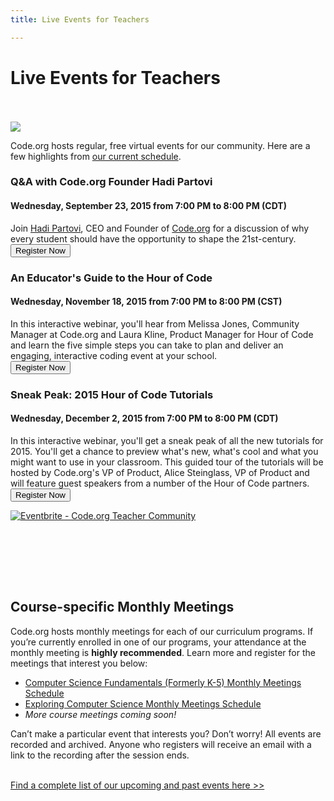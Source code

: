```yaml
---
title: Live Events for Teachers

---
```


# Live Events for Teachers

<br><br>
<img src="/images/sotm31.jpg" width=“80%”/>

Code.org hosts regular, free virtual events for our community. Here are a few highlights from [our current schedule](http://www.eventbrite.com/o/codeorg-teacher-community-8317327577).

### Q&A with Code.org Founder Hadi Partovi
#### Wednesday, September 23, 2015 from 7:00 PM to 8:00 PM (CDT) 
Join [Hadi Partovi](https://code.org/about/leadership/hadi_partovi), CEO and Founder of [Code.org](http://code.org) for a discussion of why every student should have the opportunity to shape the 21st-century.
<br>
[<button>Register Now</button>](http://www.eventbrite.com/e/americas-untapped-opportunity-tickets-17987288464)

### An Educator's Guide to the Hour of Code
#### Wednesday, November 18, 2015 from 7:00 PM to 8:00 PM (CST) 
In this interactive webinar, you'll hear from Melissa Jones, Community Manager at Code.org and Laura Kline, Product Manager for Hour of Code and learn the five simple steps you can take to plan and deliver an engaging, interactive coding event at your school.
<br>
[<button>Register Now</button>](http://www.eventbrite.com/e/an-educators-guide-to-the-hour-of-code-tickets-17987415845)

### Sneak Peak: 2015 Hour of Code Tutorials
#### Wednesday, December 2, 2015 from 7:00 PM to 8:00 PM (CDT) 
In this interactive webinar, you'll get a sneak peak of all the new tutorials for 2015. You'll get a chance to preview what's new, what's cool and what you might want to use in your classroom. This guided tour of the tutorials will be hosted by Code.org's VP of Product,  Alice Steinglass, VP of Product and will feature guest speakers from a number of the Hour of Code partners.
<br>
[<button>Register Now</button>](http://www.eventbrite.com/e/sneak-peak-2015-hour-of-code-tutorials-tickets-17987437911)


<a href="http://www.eventbrite.com/o/codeorg-teacher-community-8317327577" target="_blank"><img src="https://www.eventbrite.com/custombutton?eid=17789364468" alt="Eventbrite - Code.org Teacher Community" /></a>

<br><br>

<br><br>

## Course-specific Monthly Meetings

Code.org hosts monthly meetings for each of our curriculum programs. If you’re currently enrolled in one of our programs, your attendance at the monthly meeting is **highly recommended**. Learn more and register for the meetings that interest you below:

- [Computer Science Fundamentals (Formerly K-5) Monthly Meetings Schedule](/educate/csfun-201516meetings)
- [Exploring Computer Science Monthly Meetings Schedule](/educate/ecs-201516meetings)
- *More course meetings coming soon!*

Can’t make a particular event that interests you? Don’t worry! All events are recorded and archived. Anyone who registers will receive an email with a link to the recording after the session ends.
<br><br>
<p><a href="http://www.eventbrite.com/o/codeorg-teacher-community-8317327577" target="_blank">Find a complete list of our upcoming and past events here &gt;&gt;</a></p>